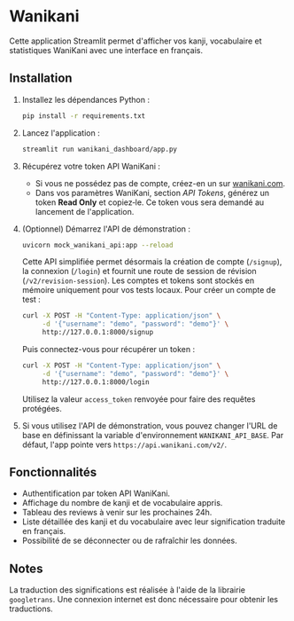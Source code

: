 # Wanikani
Cette application Streamlit permet d'afficher vos kanji, vocabulaire et statistiques WaniKani avec une interface en français.

## Installation
1. Installez les dépendances Python :
   ```bash
   pip install -r requirements.txt
   ```
2. Lancez l'application :
   ```bash
   streamlit run wanikani_dashboard/app.py
   ```
3. Récupérez votre token API WaniKani :
   - Si vous ne possédez pas de compte, créez-en un sur [wanikani.com](https://www.wanikani.com/).
   - Dans vos paramètres WaniKani, section *API Tokens*, générez un token **Read Only** et copiez‑le. Ce token vous sera demandé au lancement de l'application.
4. (Optionnel) Démarrez l'API de démonstration :
   ```bash
   uvicorn mock_wanikani_api:app --reload
   ```
   Cette API simplifiée permet désormais la création de compte (`/signup`), la connexion (`/login`) et fournit une route de session de révision (`/v2/revision-session`).
   Les comptes et tokens sont stockés en mémoire uniquement pour vos tests locaux.
   Pour créer un compte de test :
   ```bash
   curl -X POST -H "Content-Type: application/json" \
        -d '{"username": "demo", "password": "demo"}' \
        http://127.0.0.1:8000/signup
   ```
   Puis connectez-vous pour récupérer un token :
   ```bash
   curl -X POST -H "Content-Type: application/json" \
        -d '{"username": "demo", "password": "demo"}' \
        http://127.0.0.1:8000/login
   ```
   Utilisez la valeur `access_token` renvoyée pour faire des requêtes protégées.

5. Si vous utilisez l'API de démonstration, vous pouvez changer l'URL de base en
   définissant la variable d'environnement `WANIKANI_API_BASE`. Par défaut, l'app
   pointe vers `https://api.wanikani.com/v2/`.

## Fonctionnalités

- Authentification par token API WaniKani.
- Affichage du nombre de kanji et de vocabulaire appris.
- Tableau des reviews à venir sur les prochaines 24h.
- Liste détaillée des kanji et du vocabulaire avec leur signification traduite en français.
- Possibilité de se déconnecter ou de rafraîchir les données.

## Notes

La traduction des significations est réalisée à l'aide de la librairie `googletrans`. Une connexion internet est donc nécessaire pour obtenir les traductions.
